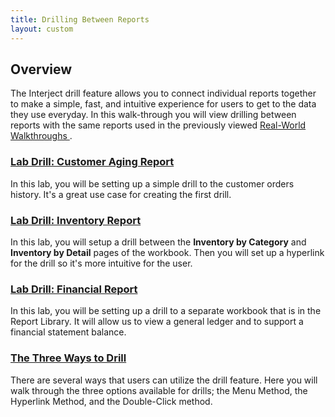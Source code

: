 ```yaml
---
title: Drilling Between Reports
layout: custom
---
```


##  **Overview**


The Interject drill feature allows you to connect individual reports together to make a simple, fast, and intuitive experience for users to get to the data they use everyday. In this walk-through you will view drilling between reports with the same reports used in the previously viewed [ Real-World Walkthroughs ](/wAbout/Real-World-Walkthroughs.html) . 

###  [ Lab Drill: Customer Aging Report ](/wGetStarted/L-Drill-CustomerAging.html)

In this lab, you will be setting up a simple drill to the customer orders history. It's a great use case for creating the first drill. 

###  [ Lab Drill: Inventory Report ](/wGetStarted/L-Drill-InventoryReport.html)

In this lab, you will setup a drill between the **Inventory by Category** and **Inventory by Detail** pages of the workbook. Then you will set up a hyperlink for the drill so it's more intuitive for the user. 

###  [ Lab Drill: Financial Report ](/wGetStarted/L-Drill-FinancialReport.html)

In this lab, you will be setting up a drill to a separate workbook that is in the Report Library. It will allow us to view a general ledger and to support a financial statement balance. 

###  [ The Three Ways to Drill ](/wGetStarted/L-Drill-TheThreeWays.html)

There are several ways that users can utilize the drill feature. Here you will walk through the three options available for drills; the Menu Method, the Hyperlink Method, and the Double-Click method. 

  
  


  


  


  

